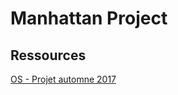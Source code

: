 # Manhattan Project

## Ressources

[OS - Projet automne 2017](http://soc.eurecom.fr/OS/projects_fall2017.html)
